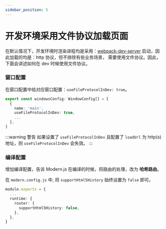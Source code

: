 ```yaml
---
sidebar_position: 5
---
```


# 开发环境采用文件协议加载页面
在默认情况下，开发环境时渲染进程均是采用：[webpack-dev-server](https://github.com/webpack/webpack-dev-server) 启动，因此加载的均是：http 协议，但不排除有些业务场景，
需要使用文件协议。因此，下面会讲述如何在 dev 时候使用文件协议。

### 窗口配置

在窗口配置中给对应窗口配置：`useFileProtocolInDev: true`。

```typescript
export const windowsConfig: WindowConfig[] = [
  {
    name: 'main',
    useFileProtocolInDev: true,
    ...
  },
]
```
:::warning 警告
如果设置了 `useFileProtocolInDev` 且配置了 `loadUrl` 为 http(s) 地址，则 `useFileProtocolInDev` 会失效。
:::

### 编译配置

增加编译配置，告诉 Modern.js 在编译的时候，将路由的处理，改为 **哈希路由**。

在 `modern.config.js` 中, 将 `supportHtml5History` 始终设置为 `false` 即可。

```typescript
module.exports = {
  ...
  runtime: {
    router: {
      supportHtml5History: false,
    },
  },
}
```
